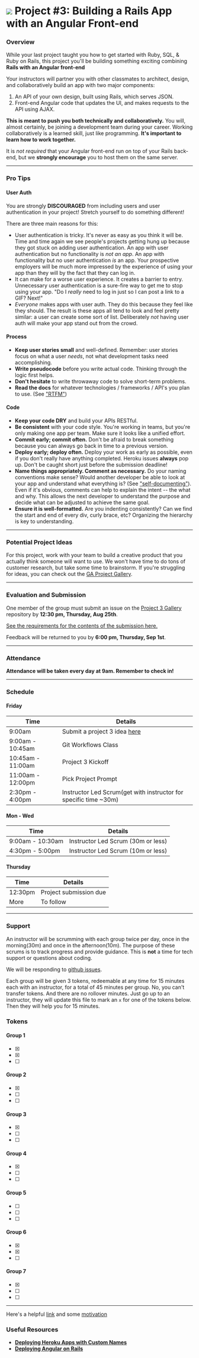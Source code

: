 # ![](https://ga-dash.s3.amazonaws.com/production/assets/logo-9f88ae6c9c3871690e33280fcf557f33.png) Project #3: Building a Rails App with an Angular Front-end

### Overview

While your last project taught you how to get started with Ruby, SQL, & Ruby on Rails, this project you'll be building something exciting combining **Rails with an Angular front-end**

Your instructors will partner you with other classmates to architect, design, and collaboratively build an app with two major components:

1. An API of your own design, built using Rails, which serves JSON.
2. Front-end Angular code that updates the UI, and makes requests to the API using AJAX.

**This is meant to push you both technically and collaboratively.**  You will, almost certainly, be joining a development team during your career.  Working collaboratively is a learned skill, just like programming. **It's important to learn how to work together.**

It is *not required* that your Angular front-end run on top of your Rails back-end, but we **strongly encourage** you to host them on the same server.

---

### Pro Tips

#### User Auth

You are strongly **DISCOURAGED** from including users and user authentication in your project! Stretch yourself to do something different!

There are three main reasons for this:
- User authentication is tricky. It's never as easy as you think it will be. Time and time again we see people's projects getting hung up because they got stuck on adding user authentication. An app with user authentication but no functionality is *not an app*. An app with functionality but no user authentication *is* an app. Your prospective employers will be much more impressed by the experience of using your app than they will by the fact that they can log in.
- It can make for a worse user experience. It creates a barrier to entry. Unnecessary user authentication is a sure-fire way to get me to stop using your app. "Do I *really* need to log in just so I can post a link to a GIF? Next!"
- *Everyone* makes apps with user auth. They do this because they feel like they should. The result is these apps all tend to look and feel pretty similar: a user can create some sort of list. Deliberately *not* having user auth will make your app stand out from the crowd.

#### Process

* **Keep user stories small** and well-defined. Remember: user stories focus on what a user *needs*, not what development tasks need accomplishing.
* **Write pseudocode** before you write actual code. Thinking through the logic first helps.
* **Don't hesitate** to write throwaway code to solve short-term problems.
* **Read the docs** for whatever technologies / frameworks / API's you plan to use. (See ["RTFM"](https://en.wikipedia.org/wiki/RTFM))

#### Code

* **Keep your code DRY** and build your APIs RESTful.
* **Be consistent** with your code style. You're working in teams, but you're only making one app per team. Make sure it looks like a unified effort.
* **Commit early; commit often.** Don't be afraid to break something because you can always go back in time to a previous version.
* **Deploy early; deploy often.** Deploy your work as early as possible, even if you don't really have anything completed. Heroku issues **always** pop up. Don't be caught short just before the submission deadline!
* **Name things appropriately.  Comment as necessary.** Do your naming conventions make sense? Would another developer be able to look at your app and understand what everything is? (See ["self-documenting"](https://en.wikipedia.org/wiki/Self-documenting)).  Even if it's obvious, comments can help to explain the intent -- the what and why.  This allows the next developer to understand the purpose and decide what can be adjusted to achieve the same goal.
* **Ensure it is well-formatted.** Are you indenting consistently? Can we find the start and end of every div, curly brace, etc?  Organizing the hierarchy is key to understanding.


---

### Potential Project Ideas

For this project, work with your team to build a creative product that you actually think someone will want to use. We won't have time to do tons of customer research, but take some time to brainstorm. If you're struggling for ideas, you can check out the [GA Project Gallery](http://gallery.ga.co).

---

### Evaluation and Submission

One member of the group must submit an issue on the [Project 3 Gallery](https://github.com/ga-dc/project3-gallery) repository by **12:30 pm, Thursday, Aug 25th**.

[See the requirements for the contents of the submission here.](evaluation.md#Submission)

Feedback will be returned to you by **6:00 pm, Thursday, Sep 1st**.

---

### Attendance

**Attendance will be taken every day at 9am. Remember to check in!**

---

### Schedule

#### Friday
| Time | Details |
|------| ----- |
|9:00am| Submit a project 3 idea [here](https://github.com/ga-wdi-exercises/project3/issues)|
|9:00am - 10:45am| Git Workflows Class |
|10:45am - 11:00am| Project 3 Kickoff |
|11:00am - 12:00pm| Pick Project Prompt|
|2:30pm - 4:00pm| Instructor Led Scrum(get with instructor for specific time ~30m)|

#### Mon - Wed

| Time | Details |
|------| ----- |
|9:00am - 10:30am| Instructor Led Scrum (30m or less)|
|4:30pm - 5:00pm| Instructor Led Scrum (10m or less)|

#### Thursday
| Time | Details |
|------| ----- |
|12:30pm | Project submission due |
|More| To follow|

---

### Support
An instructor will be scrumming with each group twice per day, once in the morning(30m) and once in the afternoon(10m). The purpose of these scrums is to track progress and provide guidance. This is **not** a time for tech support or questions about coding.

We will be responding to [github issues](https://github.com/ga-wdi-exercises/project3/issues).

Each group will be given 3 tokens, redeemable at any time for 15 minutes each with an instructor, for a total of 45 minutes per group. No, you can't transfer tokens. And there are no rollover minutes. Just go up to an instructor, they will update this file to mark an `x` for one of the tokens below. Then they will help you for 15 minutes.

### Tokens

#### Group 1

- [x]
- [x]
- [ ]

#### Group 2

- [x]
- [ ]
- [ ]

#### Group 3

- [x]
- [ ]
- [ ]

#### Group 4

- [x]
- [ ]
- [ ]

#### Group 5

- [ ]
- [ ]
- [ ]

#### Group 6

- [x]
- [x]
- [ ]

#### Group 7

- [x]
- [ ]
- [ ]

---

Here's a helpful [link](http://lmgtfy.com/?q=stack+overflow#) and some [motivation](https://www.youtube.com/watch?v=ZXsQAXx_ao0)

### Useful Resources

* **[Deploying Heroku Apps with Custom Names](https://devcenter.heroku.com/articles/renaming-apps)**
* **[Deploying Angular on Rails](https://github.com/ga-wdi-lessons/angular-on-rails/blob/master/walkthrough.md#commit-deploy)**
